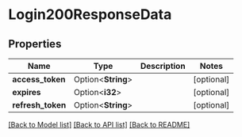 # Login200ResponseData

## Properties

Name | Type | Description | Notes
------------ | ------------- | ------------- | -------------
**access_token** | Option<**String**> |  | [optional]
**expires** | Option<**i32**> |  | [optional]
**refresh_token** | Option<**String**> |  | [optional]

[[Back to Model list]](../README.md#documentation-for-models) [[Back to API list]](../README.md#documentation-for-api-endpoints) [[Back to README]](../README.md)


